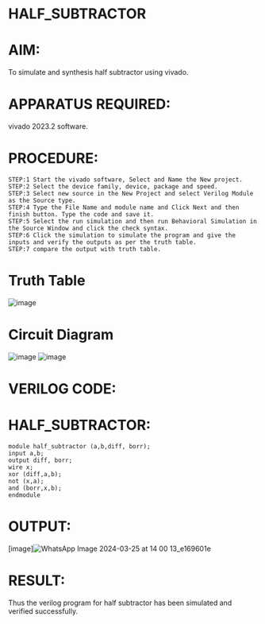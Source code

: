 # HALF_SUBTRACTOR
# AIM:
To simulate and synthesis half subtractor using vivado.
# APPARATUS REQUIRED:
vivado 2023.2 software.
# PROCEDURE:
```
STEP:1 Start the vivado software, Select and Name the New project.
STEP:2 Select the device family, device, package and speed.
STEP:3 Select new source in the New Project and select Verilog Module as the Source type.
STEP:4 Type the File Name and module name and Click Next and then finish button. Type the code and save it.
STEP:5 Select the run simulation and then run Behavioral Simulation in the Source Window and click the check syntax.
STEP:6 Click the simulation to simulate the program and give the inputs and verify the outputs as per the truth table.
STEP:7 compare the output with truth table.
```
# Truth Table
![image](https://github.com/RESMIRNAIR/HALF_SUBTRACTOR/assets/154305926/d0d5980a-6bcf-4ede-a54e-6aae3fb5f5f2)
# Circuit Diagram
![image](https://github.com/RESMIRNAIR/HALF_SUBTRACTOR/assets/154305926/df70da69-5a12-4a0d-ab84-a98dad3f7e70)
![image](https://github.com/RESMIRNAIR/HALF_SUBTRACTOR/assets/154305926/2f2d6a4d-9eda-4165-8579-1d7490b5fe97)
# VERILOG CODE:
# HALF_SUBTRACTOR:
```
module half_subtractor (a,b,diff, borr);
input a,b;
output diff, borr;
wire x;
xor (diff,a,b);
not (x,a);
and (borr,x,b);
endmodule
```
# OUTPUT:
[image]![WhatsApp Image 2024-03-25 at 14 00 13_e169601e](https://github.com/Afsar1276/HALF_SUBTRACTOR/assets/161407741/938fe03a-5cec-4d7a-9c1f-d0ceee37c2fc)
# RESULT:
Thus the verilog program for half subtractor has been simulated and verified successfully.

